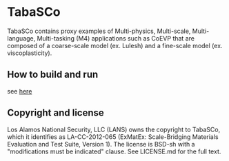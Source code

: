 TabaSCo
=========
TabaSCo contains proxy examples of Multi-physics, Multi-scale, Multi-language, Multi-tasking (M4) applications such as CoEVP that are composed of a coarse-scale model (ex. Lulesh) and a fine-scale model (ex. viscoplasticity).

How to build and run
--------------------

see [here](https://github.com/exmatex/tabasco/wiki/Build)

Copyright and license
---------------------

Los Alamos National Security, LLC (LANS) owns the copyright to TabaSCo, which it identifies as LA-CC-2012-065 (ExMatEx: Scale-Bridging Materials Evaluation and Test Suite, Version 1). The license is BSD-sh with a "modifications must be indicated" clause.  See LICENSE.md for the full text.

